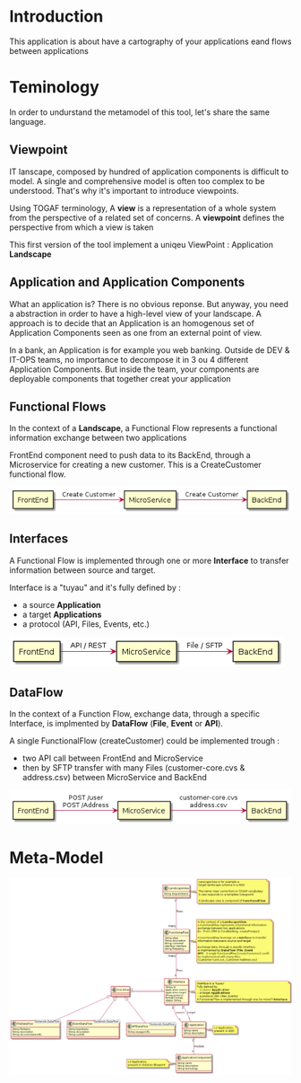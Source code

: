 # Introduction
This application is about have a cartography of your applications eand flows between applications

# Teminology 
In order to undurstand the metamodel of this tool, let's share the same language.

## Viewpoint
IT lanscape, composed by hundred of application components is difficult to model. A single and comprehensive model is often too complex to be understood. That's why it's important to introduce viewpoints.

Using TOGAF terminology, A **view** is a representation of a whole system from the perspective of a related set of concerns. A **viewpoint** defines the perspective from which a view is taken

This first version of the tool implement a uniqeu ViewPoint : Application **Landscape**

## Application and Application Components
What an application is? There is no obvious reponse. But anyway, you need a abstraction in order to have a high-level view of your landscape. A approach is to decide that an Application is an homogenous set of Application Components seen as one from an external point of view. 

In a bank, an Application is for example you web banking. Outside de DEV & IT-OPS teams, no importance to decompose it in 3 ou 4 different Application Components. But inside the team, your components are deployable components that together creat your application

## Functional Flows

In the context of a **Landscape**, a Functional Flow represents a functional information exchange between two applications

FrontEnd component need to push data to its BackEnd, through a Microservice for creating a new customer. This is a CreateCustomer functional flow.

![flow view](png/plantuml-functionalflow/plantuml-functionalflow.png)


## Interfaces

A Functional Flow is implemented through one or more **Interface** to transfer information between source and target.

Interface is a "tuyau" and it's fully defined by :
- a source **Application**
- a target **Applications**
- a protocol (API, Files, Events, etc.)


![interface view](png/plantuml-interface/plantuml-interface.png)


## DataFlow

In the context of a Function Flow, exchange data, through a specific Interface, is implmented by **DataFlow** (**File**, **Event** or **API**). 

A single FunctionalFlow (createCustomer) could  be implemented trough :
- two API call between FrontEnd and MicroService
- then by SFTP transfer with many Files (customer-core.cvs & address.csv) between MicroService and BackEnd


![dataflow view](png/plantuml-dataflow/plantuml-dataflow.png)


# Meta-Model

![meta model](png/plantuml-eadesignit/plantuml-eadesignit.png)















